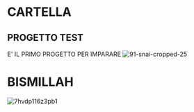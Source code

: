# CARTELLA
## PROGETTO TEST
E' IL PRIMO PROGETTO PER IMPARARE
![91-snai-cropped-25](https://github.com/user-attachments/assets/0f30bc3c-46fe-45c1-b233-0a0db6d4ef05)

# BISMILLAH
![7hvdp116z3pb1](https://github.com/user-attachments/assets/ea02a383-aa20-4d8b-b538-9b70d8b393c9)
